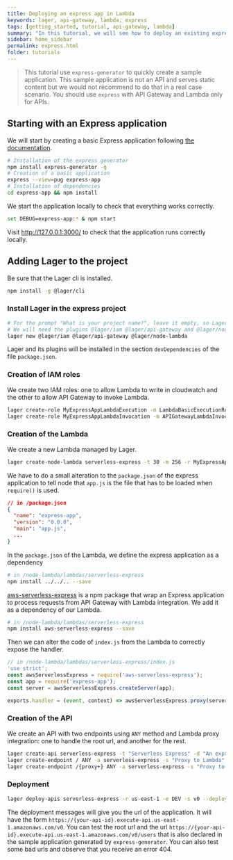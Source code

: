 ```yaml
---
title: Deploying an express app in Lambda
keywords: lager, api-gateway, lambda, express
tags: [getting_started, tutorial, api-gateway, lambda]
summary: "In this tutorial, we will see how to deploy an existing express application in Lambda."
sidebar: home_sidebar
permalink: express.html
folder: tutorials
---
```


> This tutorial use `express-generator` to quickly create a sample application. This sample application is not an API and serves static content but we would not recommend to do that in a real case scenario. You should use `express` with API Gateway and Lambda only for APIs.

Starting with an Express application
---

We will start by creating a basic Express application following [the documentation](https://expressjs.com/en/starter/generator.html).

```bash
# Installation of the express generator
npm install express-generator -g
# Creation of a basic application
express --view=pug express-app
# Installation of dependencies
cd express-app && npm install
```

We start the application locally to check that everything works correctly.

```bash
set DEBUG=express-app:* & npm start
```

Visit http://127.0.0.1:3000/ to check that the application runs correctly locally.

Adding Lager to the project
---

Be sure that the Lager cli is installed.

```bash
npm install -g @lager/cli
```

### Install Lager in the express project

```bash
# For the prompt "What is your project name?", leave it empty, so Lager will be installed in the same directory that express
# We will need the plugins @lager/iam @lager/api-gateway and @lager/node-lambda
lager new @lager/iam @lager/api-gateway @lager/node-lambda
```

Lager and its plugins will be installed in the section `devDependencies` of the file `package.json`.

### Creation of IAM roles

We create two IAM roles: one to allow Lambda to write in cloudwatch and the other to allow API Gateway to invoke Lambda.

```bash
lager create-role MyExpressAppLambdaExecution -m LambdaBasicExecutionRole
lager create-role MyExpressAppLambdaInvocation -m APIGatewayLambdaInvocation
```

### Creation of the Lambda

We create a new Lambda managed by Lager.

```bash
lager create-node-lambda serverless-express -t 30 -m 256 -r MyExpressAppLambdaExecution
```

We have to do a small alteration to the `package.json` of the express application to tell node that `app.js` is the file that has to be loaded when
`require()` is used.

```json
// in /package.json
{
  "name": "express-app",
  "version": "0.0.0",
  "main": "app.js",
  ...
}
```

In the `package.json` of the Lambda, we define the express application as a dependency

```bash
# in /node-lambda/lambdas/serverless-express
npm install ../../.. --save
```

[aws-serverless-express](https://github.com/awslabs/aws-serverless-express) is a npm package that wrap an Express application to process requests from
API Gateway with Lambda integration. We add it as a dependency of our Lambda.

```bash
# in /node-lambda/lambdas/serverless-express
npm install aws-serverless-express --save
```

Then we can alter the code of `index.js` from the Lambda to correctly expose the handler.

```javascript
// in /node-lambda/lambdas/serverless-express/index.js
'use strict';
const awsServerlessExpress = require('aws-serverless-express');
const app = require('express-app');
const server = awsServerlessExpress.createServer(app);

exports.handler = (event, context) => awsServerlessExpress.proxy(server, event, context);
```

### Creation of the API

We create an API with two endpoints using `ANY` method and Lambda proxy integration: one to handle the root url, and another for the rest.

```bash
lager create-api serverless-express -t "Serverless Express" -d "An express application served by API GAteway and Lambda"
lager create-endpoint / ANY -a serverless-express -s "Proxy to Lambda" --auth none -i lambda-proxy -l serverless-express -r MyExpressAppLambdaInvocation
lager create-endpoint /{proxy+} ANY -a serverless-express -s "Proxy to Lambda" --auth none -i lambda-proxy -l serverless-express -r MyExpressAppLambdaInvocation
```

### Deployment

```bash
lager deploy-apis serverless-express -r us-east-1 -e DEV -s v0 --deploy-lambdas all
```

The deployment messages will give you the url of the application. It will have the form `https://{your-api-id}.execute-api.us-east-1.amazonaws.com/v0`.
You can test the root url and the url `https://{your-api-id}.execute-api.us-east-1.amazonaws.com/v0/users` that is also declared in the sample application
generated by `express-generator`. You can also test some bad urls and observe that you receive an error 404.
